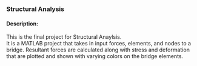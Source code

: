 ### Structural Analysis
#### Description:
This is the final project for Structural Anaylsis.  
It is a MATLAB project that takes in input forces, elements, and nodes to a bridge. Resultant forces are calculated along with stress and deformation that are plotted and shown with varying colors on the bridge elements.

